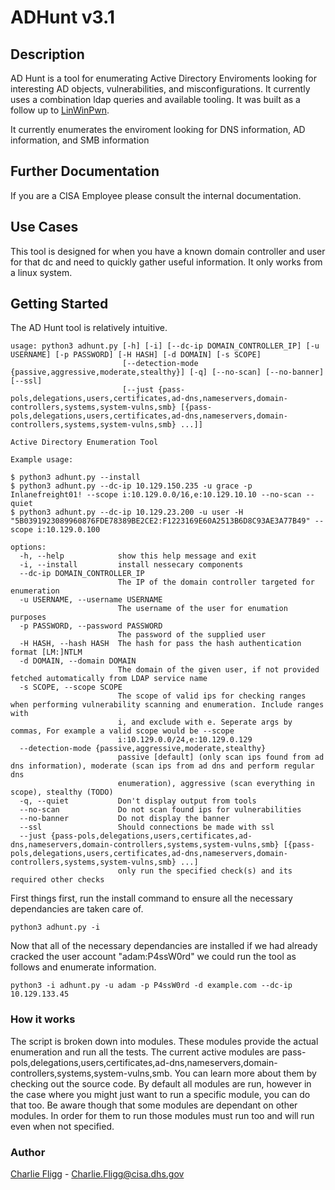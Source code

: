 # ADHunt v3.1
## Description
AD Hunt is a tool for enumerating Active Directory Enviroments looking for interesting AD objects, vulnerabilities, and misconfigurations. It currently uses a combination ldap queries and available tooling. It was built as a follow up to [LinWinPwn](https://github.com/lefayjey/linWinPwn).

It currently enumerates the enviroment looking for DNS information, AD information, and SMB information

## Further Documentation
If you are a CISA Employee please consult the internal documentation.

## Use Cases

This tool is designed for when you have a known domain controller and user for that dc and need to quickly gather useful information.  It only works from a linux system.

## Getting Started
The AD Hunt tool is relatively intuitive.
```
usage: python3 adhunt.py [-h] [-i] [--dc-ip DOMAIN_CONTROLLER_IP] [-u USERNAME] [-p PASSWORD] [-H HASH] [-d DOMAIN] [-s SCOPE]
                         [--detection-mode {passive,aggressive,moderate,stealthy}] [-q] [--no-scan] [--no-banner] [--ssl]
                         [--just {pass-pols,delegations,users,certificates,ad-dns,nameservers,domain-controllers,systems,system-vulns,smb} [{pass-pols,delegations,users,certificates,ad-dns,nameservers,domain-controllers,systems,system-vulns,smb} ...]]

Active Directory Enumeration Tool

Example usage:

$ python3 adhunt.py --install
$ python3 adhunt.py --dc-ip 10.129.150.235 -u grace -p Inlanefreight01! --scope i:10.129.0.0/16,e:10.129.10.10 --no-scan --quiet
$ python3 adhunt.py --dc-ip 10.129.23.200 -u user -H "5B0391923089960876FDE78389BE2CE2:F1223169E60A2513B6D8C93AE3A77B49" --scope i:10.129.0.100

options:
  -h, --help            show this help message and exit
  -i, --install         install nessecary components
  --dc-ip DOMAIN_CONTROLLER_IP
                        The IP of the domain controller targeted for enumeration
  -u USERNAME, --username USERNAME
                        The username of the user for enumation purposes
  -p PASSWORD, --password PASSWORD
                        The password of the supplied user
  -H HASH, --hash HASH  The hash for pass the hash authentication format [LM:]NTLM
  -d DOMAIN, --domain DOMAIN
                        The domain of the given user, if not provided fetched automatically from LDAP service name
  -s SCOPE, --scope SCOPE
                        The scope of valid ips for checking ranges when performing vulnerability scanning and enumeration. Include ranges with
                        i, and exclude with e. Seperate args by commas, For example a valid scope would be --scope
                        i:10.129.0.0/24,e:10.129.0.129
  --detection-mode {passive,aggressive,moderate,stealthy}
                        passive [default] (only scan ips found from ad dns information), moderate (scan ips from ad dns and perform regular dns
                        enumeration), aggressive (scan everything in scope), stealthy (TODO)
  -q, --quiet           Don't display output from tools
  --no-scan             Do not scan found ips for vulnerabilities
  --no-banner           Do not display the banner
  --ssl                 Should connections be made with ssl
  --just {pass-pols,delegations,users,certificates,ad-dns,nameservers,domain-controllers,systems,system-vulns,smb} [{pass-pols,delegations,users,certificates,ad-dns,nameservers,domain-controllers,systems,system-vulns,smb} ...]
                        only run the specified check(s) and its required other checks
```

First things first, run the install command to ensure all the necessary dependancies are taken care of.

```
python3 adhunt.py -i
```

Now that all of the necessary dependancies are installed if we had already cracked the user account "adam:P4ssW0rd" we could run the tool as follows and enumerate information.

```
python3 -i adhunt.py -u adam -p P4ssW0rd -d example.com --dc-ip 10.129.133.45
```

### How it works
The script is broken down into modules.  These modules provide the actual enumeration and run all the tests.  The current active modules are pass-pols,delegations,users,certificates,ad-dns,nameservers,domain-controllers,systems,system-vulns,smb.  You can learn more about them by checking out the source code.  By default all modules are run, however in the case where you might just want to run a specific module, you can do that too. Be aware though that some modules are dependant on other modules. In order for them to run those modules must run too and will run even when not specified.  

### Author
[Charlie Fligg](https://github.com/FL1GG) - Charlie.Fligg@cisa.dhs.gov
